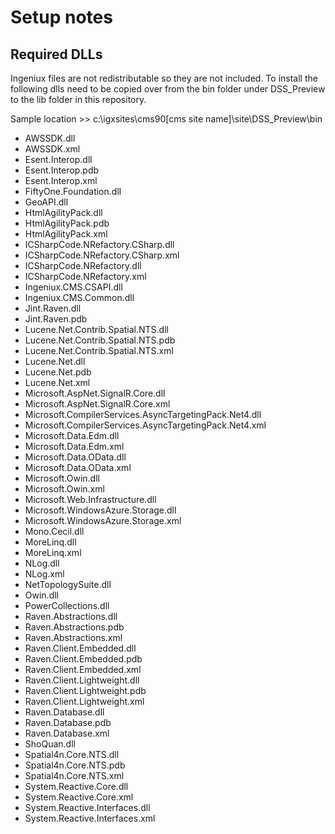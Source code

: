 # Setup notes

## Required DLLs

Ingeniux files are not redistributable so they are not included. To install the following dlls need to be copied over from the bin folder under DSS_Preview to the lib folder in this repository.

Sample location >> c:\igxsites\cms90\[cms site name]\site\DSS_Preview\bin

* AWSSDK.dll
* AWSSDK.xml
* Esent.Interop.dll
* Esent.Interop.pdb
* Esent.Interop.xml
* FiftyOne.Foundation.dll
* GeoAPI.dll
* HtmlAgilityPack.dll
* HtmlAgilityPack.pdb
* HtmlAgilityPack.xml
* ICSharpCode.NRefactory.CSharp.dll
* ICSharpCode.NRefactory.CSharp.xml
* ICSharpCode.NRefactory.dll
* ICSharpCode.NRefactory.xml
* Ingeniux.CMS.CSAPI.dll
* Ingeniux.CMS.Common.dll
* Jint.Raven.dll
* Jint.Raven.pdb
* Lucene.Net.Contrib.Spatial.NTS.dll
* Lucene.Net.Contrib.Spatial.NTS.pdb
* Lucene.Net.Contrib.Spatial.NTS.xml
* Lucene.Net.dll
* Lucene.Net.pdb
* Lucene.Net.xml
* Microsoft.AspNet.SignalR.Core.dll
* Microsoft.AspNet.SignalR.Core.xml
* Microsoft.CompilerServices.AsyncTargetingPack.Net4.dll
* Microsoft.CompilerServices.AsyncTargetingPack.Net4.xml
* Microsoft.Data.Edm.dll
* Microsoft.Data.Edm.xml
* Microsoft.Data.OData.dll
* Microsoft.Data.OData.xml
* Microsoft.Owin.dll
* Microsoft.Owin.xml
* Microsoft.Web.Infrastructure.dll
* Microsoft.WindowsAzure.Storage.dll
* Microsoft.WindowsAzure.Storage.xml
* Mono.Cecil.dll
* MoreLinq.dll
* MoreLinq.xml
* NLog.dll
* NLog.xml
* NetTopologySuite.dll
* Owin.dll
* PowerCollections.dll
* Raven.Abstractions.dll
* Raven.Abstractions.pdb
* Raven.Abstractions.xml
* Raven.Client.Embedded.dll
* Raven.Client.Embedded.pdb
* Raven.Client.Embedded.xml
* Raven.Client.Lightweight.dll
* Raven.Client.Lightweight.pdb
* Raven.Client.Lightweight.xml
* Raven.Database.dll
* Raven.Database.pdb
* Raven.Database.xml
* ShoQuan.dll
* Spatial4n.Core.NTS.dll
* Spatial4n.Core.NTS.pdb
* Spatial4n.Core.NTS.xml
* System.Reactive.Core.dll
* System.Reactive.Core.xml
* System.Reactive.Interfaces.dll
* System.Reactive.Interfaces.xml
